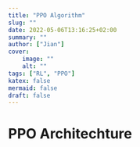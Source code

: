 ```yaml
---
title: "PPO Algorithm"
slug: ""
date: 2022-05-06T13:16:25+02:00
summary: ""
author: ["Jian"]
cover:
    image: ""
    alt: ""
tags: ["RL", "PPO"]
katex: false
mermaid: false
draft: false
---
```


# PPO Architechture

